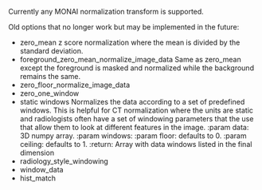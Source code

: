 Currently any MONAI normalization transform is supported.

Old options that no longer work but may be implemented in the future:
* zero_mean
    z score normalization where the mean is divided by the standard deviation.
* foreground_zero_mean_normalize_image_data
    Same as zero_mean except the foreground is masked and normalized while the background remains
    the same.
* zero_floor_normalize_image_data
* zero_one_window
* static windows
    Normalizes the data according to a set of predefined windows. This is helpful for CT normalization where the
    units are static and radiologists often have a set of windowing parameters that the use that allow them to look at
    different features in the image.
    :param data: 3D numpy array.
    :param windows:
    :param floor: defaults to 0.
    :param ceiling: defaults to 1.
    :return: Array with data windows listed in the final dimension
* radiology_style_windowing
* window_data
* hist_match